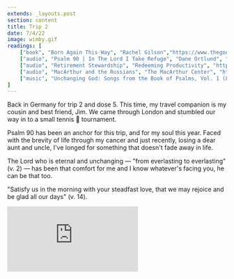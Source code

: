 ```yaml
---
extends: _layouts.post
section: content
title: Trip 2
date: 7/4/22
image: wimby.gif
readings: [
    ["book", "Born Again This Way", "Rachel Gilson","https://www.thegoodbook.com/born-again-this-way"],
    ["audio", "Psalm 90 | In The Lord I Take Refuge", "Dane Ortlund", "https://podcasts.apple.com/us/podcast/in-the-lord-i-take-refuge-daily-devotions-through/id1583833503?i=1000547168646"],
    ["audio", "Retirement Stewardship", "Redeeming Productivity", "https://redeemingproductivity.com/podcast/retirement-stewardship"],
    ["audio", "MacArthur and the Russians", "The MacArthur Center", "https://podcasts.apple.com/us/podcast/the-macarthur-center-podcast/id1568514256?i=1000564789906"],
    ["music", "Unchanging God: Songs from the Book of Psalms, Vol. 1 (Live)", "Sovereign Grace Music", "https://open.spotify.com/album/2tGqMl4FiikcPvMlWdrXtX?si=7NfuzP7LQDmvTb4rSOJ3HA"],
]
---
```


Back in Germany for trip 2 and dose 5. This time, my travel companion is my cousin and best friend, Jim. We came through London and stumbled our way in to a small tennis 🎾 tournament.

Psalm 90 has been an anchor for this trip, and for my soul this year. Faced with the brevity of life through my cancer and just recently, losing a dear aunt and uncle, I've longed for something that doesn't fade away in life.

The Lord who is eternal and unchanging — "from everlasting to everlasting" (v. 2) — has been that comfort for me and I know whatever's facing you, he can be that too.

"Satisfy us in the morning with your steadfast love, that we may rejoice and be glad all our days" (v. 14).


<iframe class="w-full aspect-video" src="https://www.youtube.com/embed/ara0P_pUMO4" frameborder="0" allow="accelerometer; autoplay; clipboard-write; encrypted-media; gyroscope; picture-in-picture" allowfullscreen></iframe>
